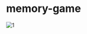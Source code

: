# memory-game

![1](https://user-images.githubusercontent.com/32854050/87666434-eaeabd00-c768-11ea-9ed6-7b6ca33a4dad.jpg)
